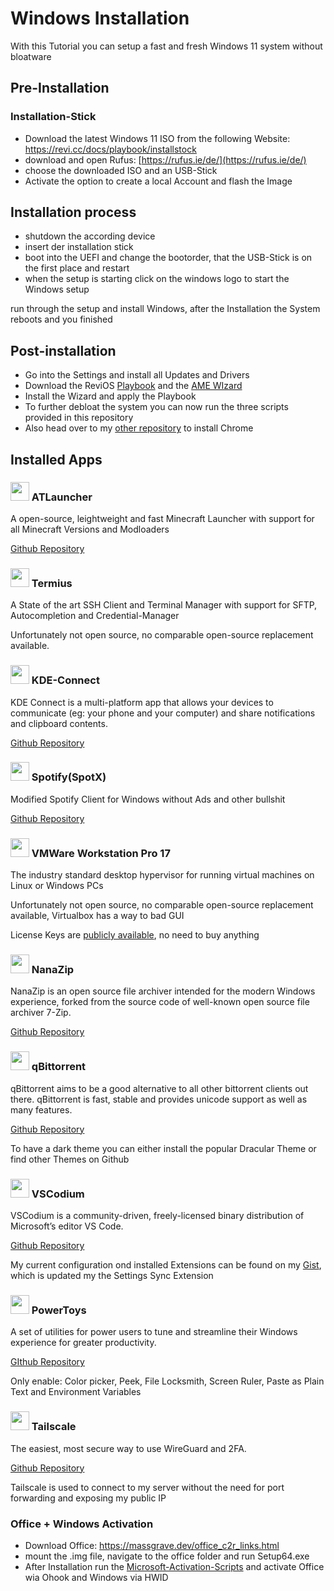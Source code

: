# Windows Installation
With this Tutorial you can setup a fast and fresh Windows 11 system without bloatware
## Pre-Installation
### Installation-Stick
- Download the latest Windows 11 ISO from the following Website: https://revi.cc/docs/playbook/installstock
- download and open Rufus: [https://rufus.ie/de/](https://rufus.ie/de/)
- choose the downloaded ISO and an USB-Stick
- Activate the option to create a local Account and flash the Image
## Installation process
- shutdown the according device
- insert der installation stick
- boot into the UEFI and change the bootorder, that the USB-Stick is on the first place and restart
- when the setup is starting click on the windows logo to start the Windows setup

run through the setup and install Windows, after the Installation the System reboots and you finished
## Post-installation
- Go into the Settings and install all Updates and Drivers
- Download the ReviOS [Playbook](https://revi.cc/revios/download) and the [AME WIzard](https://ameliorated.io/)
- Install the Wizard and apply the Playbook
- To further debloat the system you can now run the three scripts provided in this repository
- Also head over to my [other repository](https://github.com/Letgamer/mybrowserconfig) to install Chrome
## Installed Apps
### <img src="https://avatars.githubusercontent.com/u/7068667" width="30px"> ATLauncher
A open-source, leightweight and fast Minecraft Launcher with support for all Minecraft Versions and Modloaders

[Github Repository](https://github.com/ATLauncher/ATLauncher)

### <img src="https://avatars.githubusercontent.com/u/26380532" width="30px"> Termius
A State of the art SSH Client and Terminal Manager with support for SFTP, Autocompletion and Credential-Manager

Unfortunately not open source, no comparable open-source replacement available.

### <img src="https://avatars.githubusercontent.com/u/14312869" width="30px"> KDE-Connect
KDE Connect is a multi-platform app that allows your devices to communicate (eg: your phone and your computer) and share notifications and clipboard contents.

[Github Repository](https://github.com/KDE/kdeconnect-kde)

### <img src="https://open.spotify.com/favicon.ico" width="30px"> Spotify(SpotX)
Modified Spotify Client for Windows without Ads and other bullshit

[Github Repository](https://github.com/SpotX-Official/SpotX)

### <img src="https://upload.wikimedia.org/wikipedia/commons/thumb/5/5a/Vmware_workstation_16_icon.svg/800px-Vmware_workstation_16_icon.svg.png" width="30px"> VMWare Workstation Pro 17
The industry standard desktop hypervisor for running virtual machines on Linux or Windows PCs

Unfortunately not open source, no comparable open-source replacement available, Virtualbox has a way to bad GUI

License Keys are [publicly available](https://gist.github.com/PurpleVibe32/30a802c3c8ec902e1487024cdea26251), no need to buy anything

### <img src="https://user-images.githubusercontent.com/10867563/189709105-55b22523-fc01-4fcb-af62-656bc188cf28.png" width="30px"> NanaZip
NanaZip is an open source file archiver intended for the modern Windows experience, forked from the source code of well-known open source file archiver 7-Zip.

[Github Repository](https://github.com/M2Team/NanaZip)

### <img src="https://www.qbittorrent.org/favicon.ico" width="30px"> qBittorrent
qBittorrent aims to be a good alternative to all other bittorrent clients out there. qBittorrent is fast, stable and provides unicode support as well as many features.

[Github Repository](https://github.com/qbittorrent/qBittorrent)

To have a dark theme you can either install the popular Dracular Theme or find other Themes on Github

### <img src="https://avatars.githubusercontent.com/u/40338071" width="30px"> VSCodium
VSCodium is a community-driven, freely-licensed binary distribution of Microsoft’s editor VS Code.

[Github Repository](https://github.com/VSCodium/vscodium)

My current configuration ond installed Extensions can be found on my [Gist](https://gist.github.com/Letgamer), which is updated my the Settings Sync Extension

### <img src="https://avatars.githubusercontent.com/u/6154722" width="30px"> PowerToys
A set of utilities for power users to tune and streamline their Windows experience for greater productivity.

[GIthub Repository](https://github.com/microsoft/PowerToys)

Only enable: Color picker, Peek, File Locksmith, Screen Ruler, Paste as Plain Text and Environment Variables
### <img src="https://avatars.githubusercontent.com/u/48932923" width="30px"> Tailscale
The easiest, most secure way to use WireGuard and 2FA.

[Github Repository](https://github.com/tailscale/tailscale)

Tailscale is used to connect to my server without the need for port forwarding and exposing my public IP

### Office + Windows Activation
- Download Office: https://massgrave.dev/office_c2r_links.html
- mount the .img file, navigate to the office folder and run Setup64.exe
- After Installation run the [Microsoft-Activation-Scripts](https://github.com/massgravel/Microsoft-Activation-Scripts) and activate Office wia Ohook and Windows via HWID
